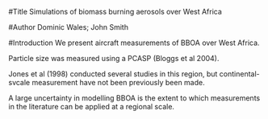 #Title
Simulations of biomass burning aerosols over West Africa

#Author
Dominic Wales; John Smith

#Introduction
We present aircraft measurements of BBOA over West Africa.

Particle size was measured using a PCASP (Bloggs et al 2004).

Jones et al (1998) conducted several studies in this region, but continental-svcale measurement have not been previously been made.

A large uncertainty in modelling BBOA is the extent to which measurements in the literature can be applied at a regional scale.
